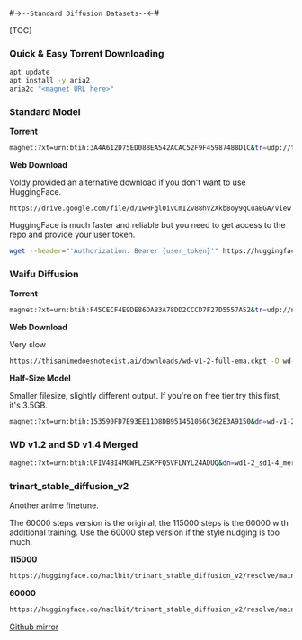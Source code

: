#->`--Standard Diffusion Datasets--`<-#

[TOC]

### Quick & Easy Torrent Downloading

```bash
apt update
apt install -y aria2
aria2c "<magnet URL here>"
```

### Standard Model

**Torrent**

```bash
magnet:?xt=urn:btih:3A4A612D75ED088EA542ACAC52F9F45987488D1C&tr=udp://tracker.opentrackr.org:1337
```



**Web Download**

Voldy provided an alternative download if you don't want to use HuggingFace.

`https://drive.google.com/file/d/1wHFgl0ivCmIZv88hVZXkb8oy9qCuaBGA/view`


HuggingFace is much faster and reliable but you need to get access to the repo and provide your user token.

```bash
wget --header="'Authorization: Bearer {user_token}'" https://huggingface.co/CompVis/stable-diffusion-v-1-4-original/resolve/main/sd-v1-4.ckpt -O sd-v1-4.ckpt
```



### Waifu Diffusion



**Torrent**

```bash
magnet:?xt=urn:btih:F45CECF4E9DE86DA83A78DD2CCCD7F27D5557A52&tr=udp://nyquist.localghost.org:6969
```



**Web Download**

Very slow

```bash
https://thisanimedoesnotexist.ai/downloads/wd-v1-2-full-ema.ckpt -O wd-v1-2-full-ema.ckpt
```



**Half-Size Model**

Smaller filesize, slightly different output. If you're on free tier try this first, it's 3.5GB. 

```bash
magnet:?xt=urn:btih:153590FD7E93EE11D8DB951451056C362E3A9150&dn=wd-v1-2-full-ema-pruned.ckpt&tr=udp://glotorrents.pw:6969/announce&tr=udp://tracker.opentrackr.org:1337/announce&tr=udp://torrent.gresille.org:80/announce&tr=udp://tracker.openbittorrent.com:80&tr=udp://tracker.coppersurfer.tk:6969&tr=udp://tracker.leechers-paradise.org:6969&tr=udp://p4p.arenabg.ch:1337&tr=udp://tracker.internetwarriors.net:1337&tr=wss://tracker.openwebtorrent.com
```

### WD v1.2 and SD v1.4 Merged
```bash
magnet:?xt=urn:btih:UFIV4BI4MGWFLZSKPFQ5VFLNYL24ADUQ&dn=wd1-2_sd1-4_merged.ckpt&tr=udp%3A%2F%2Ftracker.opentrackr.org%3A1337%2Fannounce
```


### trinart_stable_diffusion_v2

Another anime finetune.

The 60000 steps version is the original, the 115000 steps is the  60000 with additional training. Use the 60000 step version if the style nudging is too much.



**115000**

```bash
https://huggingface.co/naclbit/trinart_stable_diffusion_v2/resolve/main/trinart2_step115000.ckpt -O trinart2_step115000.ckpt
```



**60000**

```bash
https://huggingface.co/naclbit/trinart_stable_diffusion_v2/resolve/main/trinart2_step60000.ckpt -O trinart2_step60000.ckpt
```

[Github mirror](https://github.com/Engineer-of-Stuff/stable-diffusion-paperspace/blob/main/Docs/Datasets.md)
